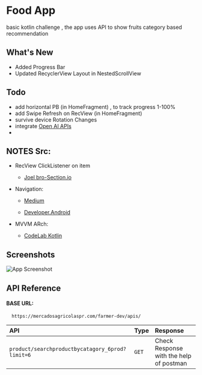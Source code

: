 
# Food App

basic kotlin challenge , the  app uses API to show fruits category based recommendation 

## What's New

 - Added Progress Bar 
 - Updated RecyclerView Layout in NestedScrollView
 
## Todo
- add horizontal PB (in HomeFragment) , to track progress  1-100%
- add Swipe Refresh on RecView (in HomeFragment)
- survive device Rotation Changes
- integrate  [Open AI APIs](https://beta.openai.com/overview)
- 


## NOTES Src:


- RecView ClickListener on item
  - [Joel bro-Section.io](https://www.section.io/engineering-education/handling-recyclerview-clicks-the-right-way/)

- Navigation: 
    - [Medium](https://medium.com/@muhamed.riyas/navigation-component-the-complete-guide-c51c9911684)

    - [Developer.Android](https://developer.android.com/guide/navigation/navigation-getting-started)

- MVVM ARch: 
    - [CodeLab Kotlin](https://developer.android.com/codelabs/kotlin-android-training-view-model?index=..%2F..android-kotlin-fundamentals#0)





## Screenshots

![App Screenshot](https://via.placeholder.com/468x300?text=App+Screenshot+Here)


## API Reference

#### BASE URL:

```http
  https://mercadosagricolaspr.com/farmer-dev/apis/
```

| API | Type     | Response                |
| :-------- | :------- | :------------------------- |
| `product/searchproductbycatagory_6prod?limit=6` | `GET` | Check Response with the help of postman |



